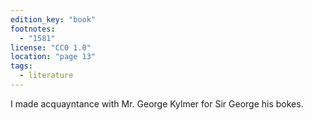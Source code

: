 ```yaml
---
edition_key: "book"
footnotes:
  - "1581"
license: "CC0 1.0"
location: "page 13"
tags:
  - literature
---
```

I made acquayntance with Mr. George Kylmer for Sir George his
bokes.
